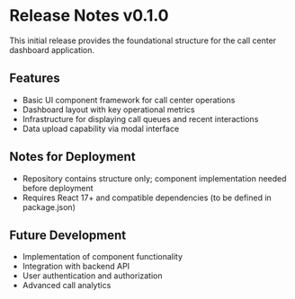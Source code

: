 # Release Notes v0.1.0

This initial release provides the foundational structure for the call center dashboard application.

## Features
- Basic UI component framework for call center operations
- Dashboard layout with key operational metrics
- Infrastructure for displaying call queues and recent interactions
- Data upload capability via modal interface

## Notes for Deployment
- Repository contains structure only; component implementation needed before deployment
- Requires React 17+ and compatible dependencies (to be defined in package.json)

## Future Development
- Implementation of component functionality
- Integration with backend API
- User authentication and authorization
- Advanced call analytics
